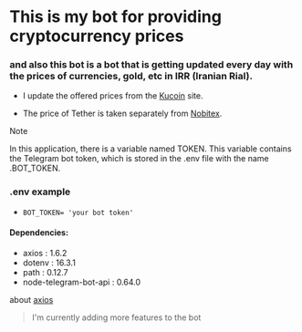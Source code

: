 # This is my bot for providing cryptocurrency prices
### and also this bot is a bot that is getting updated every day with the prices of currencies, gold, etc in IRR (Iranian Rial).




* I update the offered prices from the [Kucoin](https://www.kucoin.com/) site.

* The price of Tether is taken separately from [Nobitex](https://nobitex.ir/).


> [!NOTE]
> In this application, there is a variable named TOKEN.
> This variable contains the Telegram bot token, which is stored in the .env file with the name .BOT_TOKEN. 

### .env example
* `BOT_TOKEN= 'your bot token'`

#### Dependencies:
- axios : 1.6.2
- dotenv : 16.3.1
- path : 0.12.7
- node-telegram-bot-api : 0.64.0

about [axios](https://axios-http.com/)

> I'm currently adding more features to the bot

